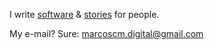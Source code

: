 I write [software](https://github.com/MarcosCobena) &
[stories](https://medium.com/@MarcosCobena) for people.

My e-mail? Sure:
[marcoscm.digital\@gmail.com](mailto:marcoscm.digital@gmail.com)
